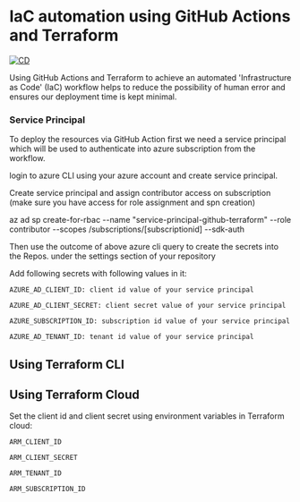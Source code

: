 # IaC automation using GitHub Actions and Terraform

[![CD](https://github.com/mohamedkdidi/terraform-github-actions/actions/workflows/terraform_cli.yml/badge.svg?branch=main)](https://github.com/mohamedkdidi/terraform-github-actions/actions/workflows/terraform_cli.yml)

Using GitHub Actions and Terraform to achieve an automated 'Infrastructure as Code' (IaC) workflow helps to reduce the possibility of human error and ensures our deployment time is kept minimal.


### Service Principal

To deploy the resources via GitHub Action first we need a service principal which will be used to authenticate into azure subscription from the workflow.

login to azure CLI using your azure account and create service principal.

Create service principal and assign contributor access on subscription (make sure you have access for role assignment and spn creation)

az ad sp create-for-rbac --name "service-principal-github-terraform" --role contributor --scopes /subscriptions/[subscriptionid] --sdk-auth

Then use the outcome of above azure cli query to create the secrets into the Repos. under the settings section of your repository

Add following secrets with following values in it:

```
AZURE_AD_CLIENT_ID: client id value of your service principal

AZURE_AD_CLIENT_SECRET: client secret value of your service principal

AZURE_SUBSCRIPTION_ID: subscription id value of your service principal

AZURE_AD_TENANT_ID: tenant id value of your service principal
```

## Using Terraform CLI

## Using Terraform Cloud

Set the client id and client secret using environment variables in Terraform cloud:

```
ARM_CLIENT_ID

ARM_CLIENT_SECRET

ARM_TENANT_ID

ARM_SUBSCRIPTION_ID
```



